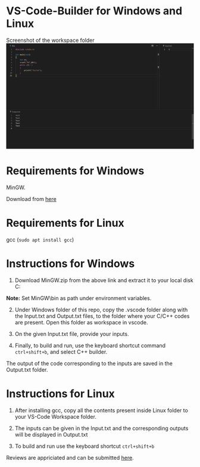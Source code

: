 # VS-Code-Builder for Windows and Linux
Screenshot of the workspace folder
![Screenshot](Screenshot.png?raw=true "Title")
# Requirements for Windows
MinGW.


Download from [here](https://drive.google.com/open?id=1Lq-al-sBEqnpK92zsQjY887BGFyGbjVn)


# Requirements for Linux
gcc (`sudo apt install gcc`)


# Instructions for Windows


1) Download MinGW.zip from the above link and extract it to your local disk C:


  **Note:** Set MinGW\bin as path under environment variables.


2) Under Windows folder of this repo, copy the .vscode folder along with the Input.txt and Output.txt files, to the folder where your C/C++ codes are present. Open this folder as workspace in vscode.


3) On the given Input.txt file, provide your inputs.


4) Finally, to build and run, use the keyboard shortcut command `ctrl+shift+b`, and select C++ builder. 


The output of the code corresponding to the inputs are saved in the Output.txt folder.


# Instructions for Linux


1) After installing gcc, copy all the contents present inside Linux folder to your VS-Code Workspace folder.


2) The inputs can be given in the Input.txt and the corresponding outputs will be displayed in Output.txt


3) To build and run use the keyboard shortcut `ctrl+shift+b`


Reviews are appriciated and can be submitted [here](https://docs.google.com/forms/d/e/1FAIpQLSdPtz4s-FBBn5zCBZ8JOxdXJczhGqVymZp_mPSvOidckNHg5g/viewform).
